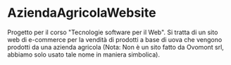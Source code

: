 # AziendaAgricolaWebsite
Progetto per il corso "Tecnologie software per il Web". Si tratta di un sito web di e-commerce per la vendità di prodotti a base di uova che vengono prodotti da una azienda agricola (Nota: Non è un sito fatto da Ovomont srl, abbiamo solo usato tale nome in maniera simbolica).
